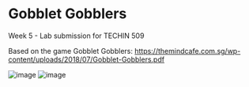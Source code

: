 # Gobblet Gobblers

Week 5 - Lab submission for TECHIN 509

Based on the game Gobblet Gobblers: https://themindcafe.com.sg/wp-content/uploads/2018/07/Gobblet-Gobblers.pdf

![image](https://user-images.githubusercontent.com/89954856/201192702-ecb25f19-eb86-4cc8-a422-227e1c84f882.png)
![image](https://user-images.githubusercontent.com/89954856/201192715-bf97b770-e953-4255-a592-850f30be8ca9.png)


